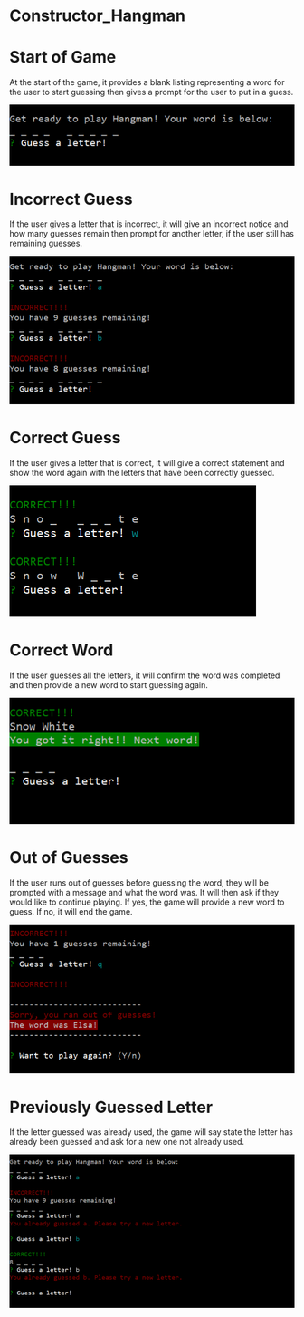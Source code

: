 # Constructor_Hangman

# Start of Game
At the start of the game, it provides a blank listing representing a word for the user to start guessing then gives a prompt for the user to put in a guess.

![1-game-start](images/1-game-start.PNG)

# Incorrect Guess
If the user gives a letter that is incorrect, it will give an incorrect notice and how many guesses remain then prompt for another letter, if the user still has remaining guesses.

![2-wrong-guess](images/2-wrong-guess.PNG)

# Correct Guess
If the user gives a letter that is correct, it will give a correct statement and show the word again with the letters that have been correctly guessed.

![3-correct-guess](images/3-correct-guess.PNG)

# Correct Word
If the user guesses all the letters, it will confirm the word was completed and then provide a new word to start guessing again.

![4-correct-word-and-new-word](images/4-correct-word-and-new-word.PNG)

# Out of Guesses
If the user runs out of guesses before guessing the word, they will be prompted with a message and what the word was. It will then ask if they would like to continue playing. If yes, the game will provide a new word to guess. If no, it will end the game.

![5-out-of-guesses-play-again](images/5-out-of-guesses-play-again.PNG)

# Previously Guessed Letter
If the letter guessed was already used, the game will say state the letter has already been guessed and ask for a new one not already used.

![6-already-guessed-letter](images/6-already-guessed-letter.PNG)